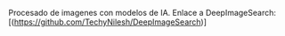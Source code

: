 Procesado de imagenes con modelos de IA.
Enlace a DeepImageSearch:
[(https://github.com/TechyNilesh/DeepImageSearch)]

    

